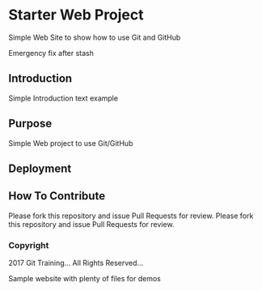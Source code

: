 # Starter Web Project

Simple Web Site to show how to use Git and GitHub

Emergency fix after stash

## Introduction

Simple Introduction text example

## Purpose

Simple Web project to use Git/GitHub

## Deployment

## How To Contribute

Please fork this repository and issue Pull Requests for review.
Please fork this repository and issue Pull Requests for review.

### Copyright

2017 Git Training... All Rights Reserved...

Sample website with plenty of files for demos